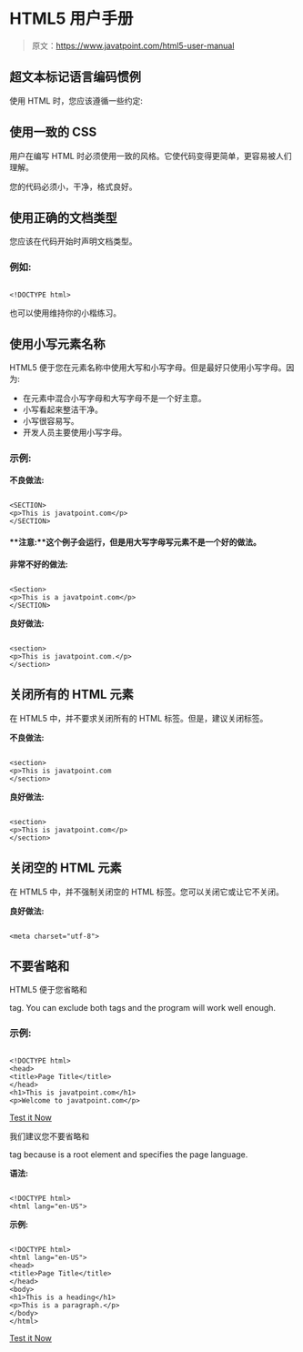 # HTML5 用户手册

> 原文：<https://www.javatpoint.com/html5-user-manual>

## 超文本标记语言编码惯例

使用 HTML 时，您应该遵循一些约定:

## 使用一致的 CSS

用户在编写 HTML 时必须使用一致的风格。它使代码变得更简单，更容易被人们理解。

您的代码必须小，干净，格式良好。

## 使用正确的文档类型

您应该在代码开始时声明文档类型。

### 例如:

```

<!DOCTYPE html>

```

也可以使用维持你的小楷练习。

## 使用小写元素名称

HTML5 便于您在元素名称中使用大写和小写字母。但是最好只使用小写字母。因为:

*   在元素中混合小写字母和大写字母不是一个好主意。
*   小写看起来整洁干净。
*   小写很容易写。
*   开发人员主要使用小写字母。

### 示例:

**不良做法:**

```

<SECTION>
<p>This is javatpoint.com</p>
</SECTION>

```

#### **注意:**这个例子会运行，但是用大写字母写元素不是一个好的做法。

**非常不好的做法:**

```

<Section>
<p>This is a javatpoint.com</p>
</SECTION>

```

**良好做法:**

```

<section>
<p>This is javatpoint.com.</p>
</section>

```

## 关闭所有的 HTML 元素

在 HTML5 中，并不要求关闭所有的 HTML 标签。但是，建议关闭标签。

**不良做法:**

```

<section>
<p>This is javatpoint.com
</section>

```

**良好做法:**

```

<section>
<p>This is javatpoint.com</p>
</section>

```

## 关闭空的 HTML 元素

在 HTML5 中，并不强制关闭空的 HTML 标签。您可以关闭它或让它不关闭。

**良好做法:**

```

<meta charset="utf-8">

```

## 不要省略和

HTML5 便于您省略和

tag. You can exclude both tags and the program will work well enough.

### 示例:

```

<!DOCTYPE html>
<head>
<title>Page Title</title>
</head>
<h1>This is javatpoint.com</h1>
<p>Welcome to javatpoint.com</p>

```

[Test it Now](https://www.javatpoint.com/oprweb/test.jsp?filename=html5usermanual)

我们建议您不要省略和

tag because is a root element and specifies the page language.

**语法:**

```

<!DOCTYPE html>
<html lang="en-US">

```

**示例:**

```

<!DOCTYPE html>
<html lang="en-US">
<head>
<title>Page Title</title>
</head>
<body>
<h1>This is a heading</h1>
<p>This is a paragraph.</p>
</body>
</html>

```

[Test it Now](https://www.javatpoint.com/oprweb/test.jsp?filename=html5usermanual2)